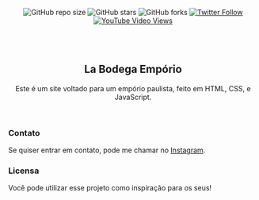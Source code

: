 <div align="center">
  
  ![GitHub repo size](https://img.shields.io/github/repo-size/codewithsadee/foodie)
  ![GitHub stars](https://img.shields.io/github/stars/codewithsadee/foodie?style=social)
  ![GitHub forks](https://img.shields.io/github/forks/codewithsadee/foodie?style=social)
[![Twitter Follow](https://img.shields.io/twitter/follow/codewithsadee_?style=social)](https://twitter.com/intent/follow?screen_name=codewithsadee_)
  [![YouTube Video Views](https://img.shields.io/youtube/views/5XnX83goEZo?style=social)](https://youtu.be/5XnX83goEZo)

  <br />
  <br />

  <h2 align="center">La Bodega Empório</h2>

  Este é um site voltado para um empório paulista, feito em HTML, CSS, e JavaScript.

</div>

<br />

### Contato

Se quiser entrar em contato, pode me chamar no [Instagram]((https://www.instagram.com/melo.sexologia/)).

### Licensa

Você pode utilizar esse projeto como inspiração para os seus!
